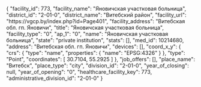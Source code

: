 {
    "facility_id": 773,
    "facility_name": "Яновичская участковая больница",
    "district_id": "2-01-0",
    "district_name": "Витебский район",
    "facility_url": "https:\/\/vgcp.by\/index.php?id=Page401",
    "facility_address": "Витебская обл. гп. Яновичи",
    "title": "Яновичская участковая больница",
    "facility_type": "0",
    "ap_1": "0",
    "name": "Яновичская участковая больница",
    "state": "private institution",
    "stats": [],
    "med_id": 10214680,
    "address": "Витебская обл. гп. Яновичи",
    "devices": [],
    "coord_x_y": {
        "crs": {
            "type": "name",
            "properties": {
                "name": "EPSG:4326"
            }
        },
        "type": "Point",
        "coordinates": [
            30.7104,
            55.2925
        ]
    },
    "job_offers": [],
    "place_name": "Витебск",
    "place_type": "city",
    "division_id": "2-01-0",
    "year_of_closing": null,
    "year_of_opening": "0",
    "healthcare_facility_key": 773,
    "administrative_division_id": "2-01-0"
}